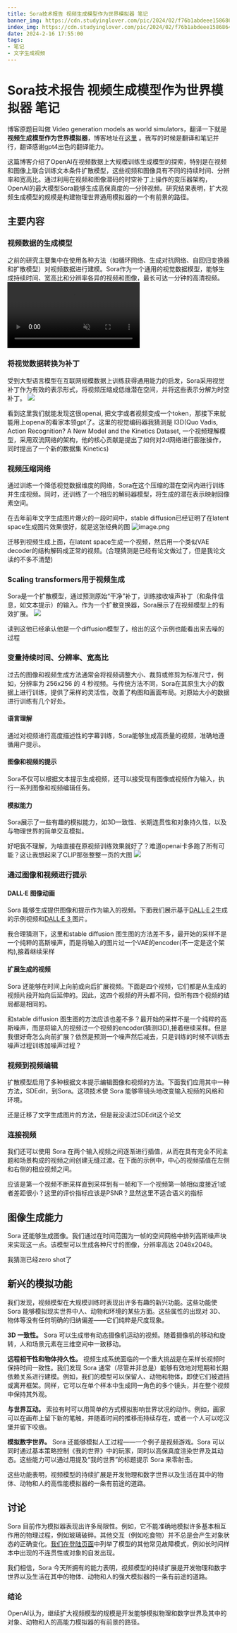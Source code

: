 ```yaml
---
title: Sora技术报告 视频生成模型作为世界模拟器 笔记
banner_img: https://cdn.studyinglover.com/pic/2024/02/f76b1abdeee15868647eca59c2a484f4.png
index_img: https://cdn.studyinglover.com/pic/2024/02/f76b1abdeee15868647eca59c2a484f4.png
date: 2024-2-16 17:55:00
tags:
- 笔记
- 文字生成视频
---
```


# Sora技术报告 视频生成模型作为世界模拟器 笔记

博客原题目叫做 Video generation models as world simulators，翻译一下就是 **视频生成模型作为世界模拟器**，博客地址在[这里](https://openai.com/research/video-generation-models-as-world-simulators) 。我写的时候是翻译和笔记并行，翻译感谢gpt4出色的翻译能力。

这篇博客介绍了OpenAI在视频数据上大规模训练生成模型的探索，特别是在视频和图像上联合训练文本条件扩散模型，这些视频和图像具有不同的持续时间、分辨率和宽高比。通过利用在视频和图像潜码的时空补丁上操作的变压器架构，OpenAI的最大模型Sora能够生成高保真度的一分钟视频。研究结果表明，扩大视频生成模型的规模是构建物理世界通用模拟器的一个有前景的路径。

## 主要内容

### **视频数据的生成模型**
之前的研究主要集中在使用各种方法（如循环网络、生成对抗网络、自回归变换器和扩散模型）对视频数据进行建模。Sora作为一个通用的视觉数据模型，能够生成持续时间、宽高比和分辨率各异的视频和图像，最长可达一分钟的高清视频。
<video controls="" loop="" muted="" playsinline="true" src="https://cdn.openai.com/tmp/s/title_0.mp4"></video>

###  **将视觉数据转换为补丁**
受到大型语言模型在互联网规模数据上训练获得通用能力的启发，Sora采用视觉补丁作为有效的表示形式，将视频压缩成低维潜在空间，并将这些表示分解为时空补丁。
 ![](https://cdn.studyinglover.com/pic/2024/02/f76b1abdeee15868647eca59c2a484f4.png)

看到这里我们就能发现这很openai, 把文字或者视频变成一个token，那接下来就能用上openai的看家本领gpt了。这里的视觉编码器我猜测是 I3D(Quo Vadis, Action Recognition? A New Model and the Kinetics Dataset, 一个视频理解模型，采用双流网络的架构，他的核心贡献是提出了如何对2d网络进行膨胀操作，同时提出了一个新的数据集 Kinetics)

###  **视频压缩网络**
通过训练一个降低视觉数据维度的网络，Sora在这个压缩的潜在空间内进行训练并生成视频。同时，还训练了一个相应的解码器模型，将生成的潜在表示映射回像素空间。

在去年前年文字生成图片爆火的一段时间中，stable diffusion已经证明了在latent space生成图片效果很好，就是这张经典的图
![image.png](https://cdn.jsdelivr.net/gh/StudyingLover/anything/20230420095529.png)

迁移到视频生成上面，在latent space生成一个视频，然后用一个类似VAE decoder的结构解码成正常的视频。(合理猜测是已经有论文做过了，但是我论文读的不多不清楚)

###  **Scaling transformers用于视频生成**
Sora是一个扩散模型，通过预测原始“干净”补丁，训练接收噪声补丁（和条件信息，如文本提示）的输入。作为一个扩散变换器，Sora展示了在视频模型上的有效扩展。
![](https://cdn.studyinglover.com/pic/2024/02/c477b8b4601f9fbc924309f318ebff08.png)

读到这他已经承认他是一个diffusion模型了，给出的这个示例也能看出来去噪的过程

###  **变量持续时间、分辨率、宽高比**
过去的图像和视频生成方法通常会将视频调整大小、裁剪或修剪为标准尺寸，例如，分辨率为 256x256 的 4 秒视频。与传统方法不同，Sora在其原生大小的数据上进行训练，提供了采样的灵活性，改善了构图和画面布局。对原始大小的数据进行训练有几个好处。

#### **语言理解**
通过对视频进行高度描述性的字幕训练，Sora能够生成高质量的视频，准确地遵循用户提示。

####  **图像和视频的提示**
Sora不仅可以根据文本提示生成视频，还可以接受现有图像或视频作为输入，执行一系列图像和视频编辑任务。

####  **模拟能力**
Sora展示了一些有趣的模拟能力，如3D一致性、长期连贯性和对象持久性，以及与物理世界的简单交互模拟。

好吧我不理解，为啥直接在原视频训练效果就好了？难道openai卡多跑了所有可能？这让我想起来了CLIP那张整整一页的大图
![](https://cdn.studyinglover.com/pic/2024/02/f4f404c3b31a85c7a9f68139e5255b80.png)

  

### 通过图像和视频进行提示
#### DALL·E 图像动画
Sora 能够生成提供图像和提示作为输入的视频。下面我们展示基于[DALL·E 2](https://openai.com/research/video-generation-models-as-world-simulators#fn-31)生成的示例视频和[DALL·E  3 ](https://openai.com/research/video-generation-models-as-world-simulators#fn-30)图片。

我合理猜测下，这里和stable diffusion 图生图的方法差不多，最开始的采样不是一个纯粹的高斯噪声，而是将输入的图片过一个VAE的encoder(不一定是这个架构),接着继续采样

#### 扩展生成的视频
Sora 还能够在时间上向前或向后扩展视频。下面是四个视频，它们都是从生成的视频片段开始向后延伸的。因此，这四个视频的开头都不同，但所有四个视频的结局都是相同的。  

和stable diffusion 图生图的方法应该也差不多？最开始的采样不是一个纯粹的高斯噪声，而是将输入的视频过一个视频的encoder(猜测I3D),接着继续采样。但是我很好奇怎么向前扩展？依然是预测一个噪声然后减去，只是训练的时候不训练去噪声过程训练加噪声过程？

### 视频到视频编辑

扩散模型启用了多种根据文本提示编辑图像和视频的方法。下面我们应用其中一种方法，SDEdit，到Sora。这项技术使 Sora 能够零镜头地改变输入视频的风格和环境。  

还是迁移了文字生成图片的方法，但是我没读过SDEdit这个论文

### 连接视频

我们还可以使用 Sora 在两个输入视频之间逐渐进行插值，从而在具有完全不同主题和场景构成的视频之间创建无缝过渡。在下面的示例中，中心的视频插值在左侧和右侧的相应视频之间。  

应该是第一个视频不断采样直到采样到有一帧和下一个视频第一帧相似度接近1或者差距很小？这里的评价指标应该是PSNR？显然这里不适合语义的指标

## 图像生成能力

Sora 还能够生成图像。我们通过在时间范围为一帧的空间网格中排列高斯噪声块来实现这一点。该模型可以生成各种尺寸的图像，分辨率高达 2048x2048。  

我猜测已经zero shot了

## 新兴的模拟功能

我们发现，视频模型在大规模训练时表现出许多有趣的新兴功能。这些功能使 Sora 能够模拟现实世界中人、动物和环境的某些方面。这些属性的出现对 3D、物体等没有任何明确的归纳偏差——它们纯粹是尺度现象。

**3D 一致性。** Sora 可以生成带有动态摄像机运动的视频。随着摄像机的移动和旋转，人和场景元素在三维空间中一致移动。  

**远程相干性和物体持久性。** 视频生成系统面临的一个重大挑战是在采样长视频时保持时间一致性。我们发现 Sora 通常（尽管并非总是）能够有效地对短期和长期依赖关系进行建模。例如，我们的模型可以保留人、动物和物体，即使它们被遮挡或离开框架。同样，它可以在单个样本中生成同一角色的多个镜头，并在整个视频中保持其外观。  

**与世界互动。** 索拉有时可以用简单的方式模拟影响世界状况的动作。例如，画家可以在画布上留下新的笔触，并随着时间的推移而持续存在，或者一个人可以吃汉堡并留下咬痕。  

**模拟数字世界。** Sora 还能够模拟人工过程——一个例子是视频游戏。Sora 可以同时通过基本策略控制《我的世界》中的玩家，同时以高保真度渲染世界及其动态。这些能力可以通过用提及“我的世界”的标题提示 Sora 来零射击。  

这些功能表明，视频模型的持续扩展是开发物理和数字世界以及生活在其中的物体、动物和人的高性能模拟器的一条有前途的道路。  


## 讨论

Sora 目前作为模拟器表现出许多局限性。例如，它不能准确地模拟许多基本相互作用的物理过程，例如玻璃破碎。其他交互（例如吃食物）并不总是会产生对象状态的正确变化。[我们在登陆页面](https://openai.com/sora)中列举了模型的其他常见故障模式，例如长时间样本中出现的不连贯性或对象的自发出现。  

我们相信，Sora 今天所拥有的能力表明，视频模型的持续扩展是开发物理和数字世界以及生活在其中的物体、动物和人的强大模拟器的一条有前途的道路。  

### 结论

OpenAI认为，继续扩大视频模型的规模是开发能够模拟物理和数字世界及其中的对象、动物和人的高能力模拟器的有前景的路径。